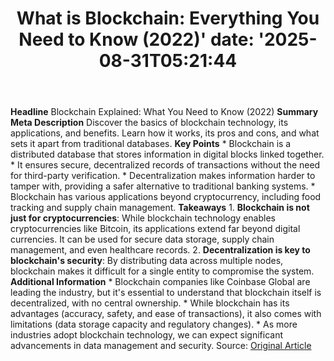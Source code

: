 ﻿---
title: "What is Blockchain: Everything You Need to Know (2022)'
date: '2025-08-31T05:21:44"
category: "Markets"
summary: ""
slug: "what is blockchain everything you need to know 2022"
source_urls:
  - "https://techncruncher.blogspot.com/2022/04/what-is-blockchain-everything-you-need.html"
seo:
  title: "What is Blockchain: Everything You Need to Know (2022) | Hash n Hedge'
  description: '"
  keywords: ["news", "markets", "brief"]
---
**Headline** Blockchain Explained: What You Need to Know (2022)  **Summary Meta Description** Discover the basics of blockchain technology, its applications, and benefits. Learn how it works, its pros and cons, and what sets it apart from traditional databases.  **Key Points**  * Blockchain is a distributed database that stores information in digital blocks linked together. * It ensures secure, decentralized records of transactions without the need for third-party verification. * Decentralization makes information harder to tamper with, providing a safer alternative to traditional banking systems. * Blockchain has various applications beyond cryptocurrency, including food tracking and supply chain management.  **Takeaways**  1. **Blockchain is not just for cryptocurrencies**: While blockchain technology enables cryptocurrencies like Bitcoin, its applications extend far beyond digital currencies. It can be used for secure data storage, supply chain management, and even healthcare records. 2. **Decentralization is key to blockchain's security**: By distributing data across multiple nodes, blockchain makes it difficult for a single entity to compromise the system.  **Additional Information**  * Blockchain companies like Coinbase Global are leading the industry, but it's essential to understand that blockchain itself is decentralized, with no central ownership. * While blockchain has its advantages (accuracy, safety, and ease of transactions), it also comes with limitations (data storage capacity and regulatory changes). * As more industries adopt blockchain technology, we can expect significant advancements in data management and security.  Source: [Original Article](link) 
